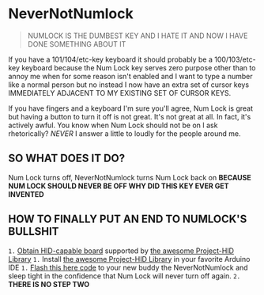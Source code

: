 # NeverNotNumlock

> NUMLOCK IS THE DUMBEST KEY AND I HATE IT AND NOW I HAVE DONE SOMETHING ABOUT IT

If you have a 101/104/etc-key keyboard it should probably be a 100/103/etc-key keyboard because the Num Lock key serves zero purpose other than to annoy me when for some reason isn't enabled and I want to type a number like a normal person but no instead I now have an extra set of cursor keys IMMEDIATELY ADJACENT TO MY EXISTING SET OF CURSOR KEYS.

If you have fingers and a keyboard I'm sure you'll agree, Num Lock is great but having a button to turn it off is not great.  It's not great at all.  In fact, it's actively awful.  You know when Num Lock should not be on I ask rhetorically? *NEVER* I answer a little to loudly for the people around me.

## SO WHAT DOES IT DO?

Num Lock turns off, NeverNotNumlock turns Num Lock back on **BECAUSE NUM LOCK SHOULD NEVER BE OFF WHY DID THIS KEY EVER GET INVENTED**

## HOW TO FINALLY PUT AN END TO NUMLOCK'S BULLSHIT

`1.` [Obtain HID-capable board](https://amzn.to/2Gie1Xu) supported by [the awesome Project-HID Library](https://github.com/NicoHood/HID)
`1.` Install [the awesome Project-HID Library](https://github.com/NicoHood/HID) in your favorite Arduino IDE
`1.` [Flash this here code](NeverNotNumlock.ino) to your new buddy the NeverNotNumlock and sleep tight in the confidence that Num Lock will never turn off again.
`2.` **THERE IS NO STEP TWO**